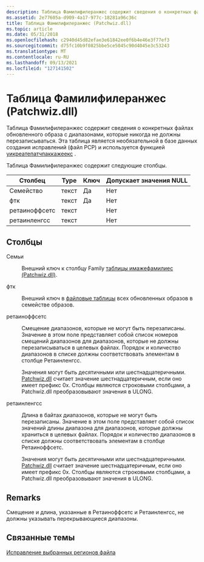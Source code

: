 ```yaml
---
description: Таблица Фамилифилеранжес содержит сведения о конкретных файлах обновленного образа с диапазонами, которые никогда не должны перезаписываться.
ms.assetid: 2e77605a-d909-4a17-977c-18281a96c36c
title: Таблица Фамилифилеранжес (Patchwiz.dll)
ms.topic: article
ms.date: 05/31/2018
ms.openlocfilehash: c2940d45d82efae3e61842ee0f6b4e46e3f77ef3
ms.sourcegitcommit: d75fc10b9f0825bbe5ce5045c90d4045e3c53243
ms.translationtype: MT
ms.contentlocale: ru-RU
ms.lasthandoff: 09/13/2021
ms.locfileid: "127141502"
---
```

# <a name="familyfileranges-table-patchwizdll"></a>Таблица Фамилифилеранжес (Patchwiz.dll)

Таблица Фамилифилеранжес содержит сведения о конкретных файлах обновленного образа с диапазонами, которые никогда не должны перезаписываться. Эта таблица является необязательной в базе данных создания исправлений (файл PCP) и используется функцией [уикреатепатчпаккажеекс](uicreatepatchpackageex--patchwiz-dll-.md) .

Таблица Фамилифилеранжес содержит следующие столбцы.



| Столбец        | Type | Ключ | Допускает значения NULL |
|---------------|------|-----|----------|
| Семейство        | текст | Да   | Нет        |
| фтк           | текст | Да   | Нет        |
| ретаиноффсетс | текст |     | Нет        |
| ретаинленгсс | текст |     | Нет        |



 

## <a name="columns"></a>Столбцы

<dl> <dt>

<span id="Family"></span><span id="family"></span><span id="FAMILY"></span>Семьи
</dt> <dd>

Внешний ключ к столбцу Family [таблицы имажефамилиес (Patchwiz.dll)](imagefamilies-table-patchwiz-dll-.md).

</dd> <dt>

<span id="FTK"></span><span id="ftk"></span>фтк
</dt> <dd>

Внешний ключ в [файловые таблицы](file-table.md) всех обновленных образов в семействе образов.

</dd> <dt>

<span id="RetainOffsets"></span><span id="retainoffsets"></span><span id="RETAINOFFSETS"></span>ретаиноффсетс
</dt> <dd>

Смещение диапазонов, которые не могут быть перезаписаны. Значение в этом поле представляет собой список номеров смещений диапазонов для диапазонов, которые не должны перезаписываться в целевых файлах. Порядок и количество диапазонов в списке должны соответствовать элементам в столбце Ретаинленгсс.

Значения могут быть десятичными или шестнадцатеричными. [Patchwiz.dll](patchwiz-dll.md) считает значение шестнадцатеричным, если оно имеет префикс 0x. Столбцы являются строковыми столбцами, а Patchwiz.dll преобразовывают значения в ULONG.

</dd> <dt>

<span id="RetainLengths"></span><span id="retainlengths"></span><span id="RETAINLENGTHS"></span>ретаинленгсс
</dt> <dd>

Длина в байтах диапазонов, которые не могут быть перезаписаны. Значение в этом поле представляет собой список значений длины диапазона для диапазонов, которые должны храниться в целевых файлах. Порядок и количество диапазонов в списке должны соответствовать элементам в столбце Ретаиноффсетс.

Значения могут быть десятичными или шестнадцатеричными. [Patchwiz.dll](patchwiz-dll.md) считает значение шестнадцатеричным, если оно имеет префикс 0x. Столбцы являются строковыми столбцами, а Patchwiz.dll преобразовывают значения в ULONG.

</dd> </dl>

## <a name="remarks"></a>Remarks

Смещение и длина, указанные в Ретаиноффсетс и Ретаинленгсс, не должны указывать перекрывающиеся диапазоны.

## <a name="related-topics"></a>Связанные темы

<dl> <dt>

[Исправление выбранных регионов файла](patching-selected-regions-of-a-file.md)
</dt> </dl>

 

 




